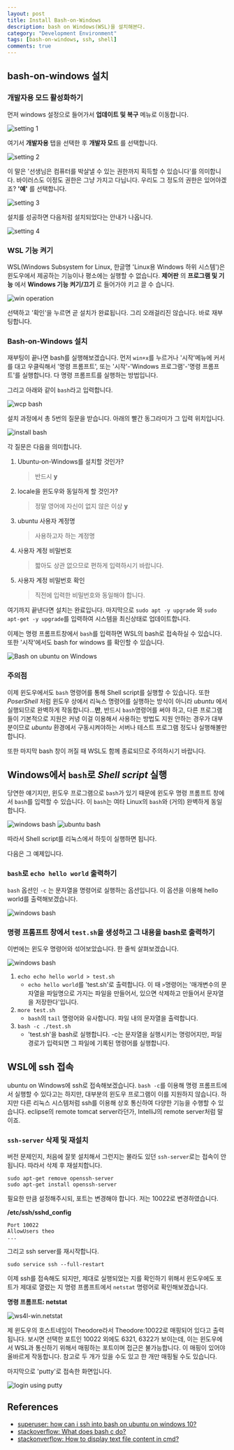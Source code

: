 ```yaml
---
layout: post
title: Install Bash-on-Windows
description: bash on Windows(WSL)을 설치해본다.
category: "Development Environment"
tags: [bash-on-windows, ssh, shell]
comments: true
---
```

## bash-on-windows 설치
### 개발자용 모드 활성화하기

먼저 windows 설정으로 들어가서 **업데이트 및 복구** 메뉴로 이동합니다.

![setting 1](/resources/170814/ws4l-01.jpg)

여기서 **개발자용** 탭을 선택한 후 **개발자 모드** 를 선택합니다.

![setting 2](/resources/170814/ws4l-02.jpg)

이 말은 '선생님은 컴퓨터를 박살낼 수 있는 권한까지 획득할 수 있습니다'를 의미합니다. 바이러스도 이정도 권한은 그냥 가지고 다닙니다. 우리도 그 정도의 권한은 있어야겠죠? **'예'** 를 선택합니다.

![setting 3](/resources/170814/ws4l-03.jpg)

설치를 성공하면 다음처럼 설치되었다는 안내가 나옵니다.

![setting 4](/resources/170814/ws4l-04.jpg)

### WSL 기능 켜기

WSL(Windows Subsystem for Linux, 한글명 'Linux용 Windows 하위 시스템')은 윈도우에서 제공하는 기능이나 평소에는 실행할 수 없습니다. **제어판** 의 **프로그램 및 기능** 에서 **Windows 기능 켜기/끄기** 로 들어가야 키고 끌 수 습니다.

![win operation](/resources/170814/ws4l-05.jpg)

선택하고 '확인'을 누르면 곧 설치가 완료됩니다. 그리 오래걸리진 않습니다. 바로 재부팅합니다.

### Bash-on-Windows 설치

재부팅이 끝나면 bash를 실행해보겠습니다. 먼저 `win+x`를 누르거나 '시작'메뉴에 커서를 대고 우클릭해서 '명령 프롬프트', 또는 '시작'-'Windows 프로그램'-'명령 프롬프트'를 실행합니다. 다 명령 프롬프트를 실행하는 방법입니다.

 그리고 아래와 같이 `bash`라고 입력합니다.

![wcp bash](/resources/170814/ws4l-06.jpg)

설치 과정에서 총 5번의 질문을 받습니다. 아래의 빨간 동그라미가 그 입력 위치입니다.

![install bash](/resources/170814/ws4l-09-1.jpg)

각 질문은 다음을 의미합니다.
1. Ubuntu-on-Windows를 설치할 것인가?
    > 반드시 **y**

1. locale을 윈도우와 동일하게 할 것인가?
    > 정말 영어에 자신이 없지 않은 이상 **y**

1. ubuntu 사용자 계정명
    > 사용하고자 하는 계정명

1. 사용자 계정 비밀번호
    > 짧아도 상관 없으므로 편하게 입력하시기 바랍니다.

1. 사용자 계정 비밀번호 확인
    > 직전에 입력한 비밀번호와 동일해야 합니다.

여기까지 끝낸다면 설치는 완료입니다.
마지막으로 `sudo apt -y upgrade` 와 `sudo apt-get -y upgrade`를 입력하여 시스템을 최신상태로 업데이트합니다.

이제는 명령 프롬프트창에서 `bash`를 입력하면 WSL의 bash로 접속하실 수 있습니다. 또한 '시작'에서도 bash for windows 를 확인할 수 있습니다.

![Bash on ubuntu on Windows](/resources/170814/ws4l-10.jpg)


### 주의점
이제 윈도우에서도 `bash` 명령어를 통해 Shell script를 실행할 수 있습니다.
또한 _PoserShell_ 처럼 윈도우 상에서 리눅스 명령어를 실행하는 방식이 아니라 _ubuntu_ 에서 실행되므로 완벽하게 작동합니다...**만**,
반드시 `bash`명령어를 써야 하고, 다른 프로그램들이 기본적으로 지원은 커녕 이걸 이용해서 사용하는 방법도 지원 안하는 경우가 대부분이므로
*ubuntu* 환경에서 구동시켜야하는 서버나 테스트 프로그램 정도나 실행해볼만 합니다.

또한 마지막 bash 창이 꺼질 때 WSL도 함께 종료되므로 주의하시기 바랍니다.

## Windows에서 `bash`로 *Shell script* 실행
당연한 얘기지만, 윈도우 프로그램으로 `bash`가 있기 때문에 윈도우 명령 프롬프트 창에서 `bash`를 입력할 수 있습니다. 이 `bash`는 여타 Linux의 `bash`와 (거의) 완벽하게 동일합니다.

![windows bash](/resources/170814/ws4l-11.jpg)
![ubuntu bash](/resources/170814/ws4l-12.jpg)

따라서 Shell script를 리눅스에서 하듯이 실행하면 됩니다.

다음은 그 예제입니다.

### `bash`로 `echo hello world` 출력하기
`bash` 옵션인 `-c` 는 문자열을 명령어로 실행하는 옵션입니다. 이 옵션을 이용해 hello world를 출력해보겠습니다.

![windows bash](/resources/170814/ws4l-13.jpg)

### 명령 프롬프트 창에서 `test.sh`을 생성하고 그 내용을 bash로 출력하기
이번에는 윈도우 명령어와 섞어보았습니다. 한 줄씩 살펴보겠습니다.

![windows bash](/resources/170814/ws4l-14.jpg)

1. `echo echo hello world > test.sh`
    - `echo hello world`를 'test.sh'로 출력합니다. 이 때 `>`명령어는 '매개변수의 문자열을 파일명으로 가지는 파일을 만들어서, 있으면 삭제하고 만들어서 문자열을 저장한다'입니다.
1. `more test.sh`
    - `bash`의 `tail` 명령어와 유사합니다. 파일 내의 문자열을 출력합니다.
1. `bash -c ./test.sh`
    - 'test.sh'을 bash로 실행합니다. -c는 문자열을 실행시키는 명렁어지만, 파일경로가 입력되면 그 파일에 기록된 명령어를 실행합니다.

## WSL에 ssh 접속
ubuntu on Windows에 ssh로 접속해보겠습니다. `bash -c`를 이용해 명령 프롬프트에서 실행할 수 있다고는 하지만, 대부분의 윈도우 프로그램이 이를 지원하지 않습니다. 하지만 다른 리눅스 시스템처럼 ssh를 이용해 상호 통신하여 다양한 기능을 수행할 수 있습니다. eclipse의 remote tomcat server라던가, IntelliJ의 remote server처럼 말이죠.

### `ssh-server` 삭제 및 재설치
버전 문제인지, 처음에 잘못 설치해서 그런지는 몰라도 있던 `ssh-server`로는 접속이 안 됩니다. 따라서 삭제 후 재설치합니다.

```
sudo apt-get remove openssh-server
sudo apt-get install openssh-server
```

필요한 만큼 설정해주시되, 포트는 변경해야 합니다. 저는 10022로 변경하였습니다.

**/etc/ssh/sshd_config**
```
Port 10022
AllowUsers theo
...
```

그리고 ssh server를 재시작합니다.
```
sudo service ssh --full-restart
```

이제 ssh를 접속해도 되지만, 제대로 실행되었는 지를 확인하기 위해서 윈도우에도 포트가 제대로 열렸는 지 명령 프롬프트에서 `netstat` 명령어로 확인해보겠습니다.

**명령 프롬프트: netstat**

![ws4l-win.netstat](/resources/170814/ws4l-win.netstat2.jpg)

제 윈도우의 호스트네임이 Theodore라서 Theodore:10022로 매핑되어 있다고 출력됩니다. 보시면 선택한 포트인 10022 외에도 6321, 6322가 보이는데, 이는 윈도우에서 WSL과 통신하기 위해서 매핑하는 포트이며 접근은 불가능합니다. 이 매핑이 있어야 올바르게 작동합니다. 참고로 두 개가 있을 수도 있고 한 개만 매핑될 수도 있습니다.

마지막으로 'putty'로 접속한 화면입니다.

![login using putty](/resources/170814/ws4l-putty.jpg)

## References
- [superuser: how can i ssh into bash on ubuntu on windows 10?](https://superuser.com/a/1114162)
- [stackoverflow: What does bash c do?](https://stackoverflow.com/a/20858414)
- [stackonverflow: How to display text file content in cmd?
](https://stackoverflow.com/questions/17217476/how-to-display-text-file-content-in-cmd)
